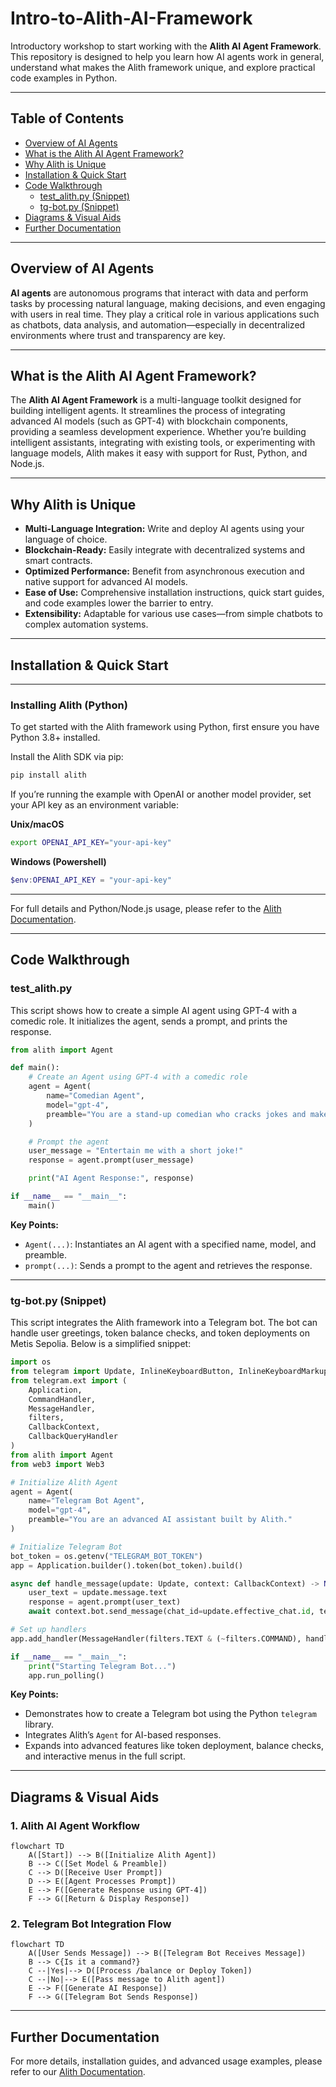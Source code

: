 
# Intro-to-Alith-AI-Framework

Introductory workshop to start working with the **Alith AI Agent Framework**. This repository is designed to help you learn how AI agents work in general, understand what makes the Alith framework unique, and explore practical code examples in Python.

---

## Table of Contents

- [Overview of AI Agents](#overview-of-ai-agents)
- [What is the Alith AI Agent Framework?](#what-is-the-alith-ai-agent-framework)
- [Why Alith is Unique](#why-alith-is-unique)
- [Installation & Quick Start](#installation--quick-start)
- [Code Walkthrough](#code-walkthrough)
  - [test_alith.py (Snippet)](#test_alithpy-snippet)
  - [tg-bot.py (Snippet)](#tg-botpy-snippet)
- [Diagrams & Visual Aids](#diagrams--visual-aids)
- [Further Documentation](#further-documentation)

---

## Overview of AI Agents

**AI agents** are autonomous programs that interact with data and perform tasks by processing natural language, making decisions, and even engaging with users in real time. They play a critical role in various applications such as chatbots, data analysis, and automation—especially in decentralized environments where trust and transparency are key.

---

## What is the Alith AI Agent Framework?

The **Alith AI Agent Framework** is a multi-language toolkit designed for building intelligent agents. It streamlines the process of integrating advanced AI models (such as GPT-4) with blockchain components, providing a seamless development experience. Whether you’re building intelligent assistants, integrating with existing tools, or experimenting with language models, Alith makes it easy with support for Rust, Python, and Node.js.

---

## Why Alith is Unique

- **Multi-Language Integration:** Write and deploy AI agents using your language of choice.  
- **Blockchain-Ready:** Easily integrate with decentralized systems and smart contracts.  
- **Optimized Performance:** Benefit from asynchronous execution and native support for advanced AI models.  
- **Ease of Use:** Comprehensive installation instructions, quick start guides, and code examples lower the barrier to entry.  
- **Extensibility:** Adaptable for various use cases—from simple chatbots to complex automation systems.

---

## Installation & Quick Start

---

### Installing Alith (Python)

To get started with the Alith framework using Python, first ensure you have Python 3.8+ installed.

Install the Alith SDK via pip:

```bash
pip install alith
```

If you’re running the example with OpenAI or another model provider, set your API key as an environment variable:

**Unix/macOS**
```bash
export OPENAI_API_KEY="your-api-key"
```

**Windows (Powershell)**
```powershell
$env:OPENAI_API_KEY = "your-api-key"
```

---

For full details and Python/Node.js usage, please refer to the [Alith Documentation](https://alith.lazai.network/docs).

---

## Code Walkthrough

### test_alith.py 

This script shows how to create a simple AI agent using GPT-4 with a comedic role. It initializes the agent, sends a prompt, and prints the response.

```python
from alith import Agent

def main():
    # Create an Agent using GPT-4 with a comedic role
    agent = Agent(
        name="Comedian Agent",
        model="gpt-4",
        preamble="You are a stand-up comedian who cracks jokes and makes people laugh."
    )

    # Prompt the agent
    user_message = "Entertain me with a short joke!"
    response = agent.prompt(user_message)

    print("AI Agent Response:", response)

if __name__ == "__main__":
    main()
```

**Key Points:**
- `Agent(...)`: Instantiates an AI agent with a specified name, model, and preamble.
- `prompt(...)`: Sends a prompt to the agent and retrieves the response.

---

### tg-bot.py (Snippet)

This script integrates the Alith framework into a Telegram bot. The bot can handle user greetings, token balance checks, and token deployments on Metis Sepolia. Below is a simplified snippet:

```python
import os
from telegram import Update, InlineKeyboardButton, InlineKeyboardMarkup
from telegram.ext import (
    Application,
    CommandHandler,
    MessageHandler,
    filters,
    CallbackContext,
    CallbackQueryHandler
)
from alith import Agent
from web3 import Web3

# Initialize Alith Agent
agent = Agent(
    name="Telegram Bot Agent",
    model="gpt-4",
    preamble="You are an advanced AI assistant built by Alith."
)

# Initialize Telegram Bot
bot_token = os.getenv("TELEGRAM_BOT_TOKEN")
app = Application.builder().token(bot_token).build()

async def handle_message(update: Update, context: CallbackContext) -> None:
    user_text = update.message.text
    response = agent.prompt(user_text)
    await context.bot.send_message(chat_id=update.effective_chat.id, text=response)

# Set up handlers
app.add_handler(MessageHandler(filters.TEXT & (~filters.COMMAND), handle_message))

if __name__ == "__main__":
    print("Starting Telegram Bot...")
    app.run_polling()
```

**Key Points:**
- Demonstrates how to create a Telegram bot using the Python `telegram` library.
- Integrates Alith’s `Agent` for AI-based responses.
- Expands into advanced features like token deployment, balance checks, and interactive menus in the full script.

---

## Diagrams & Visual Aids

### 1. Alith AI Agent Workflow

```mermaid
flowchart TD
    A([Start]) --> B([Initialize Alith Agent])
    B --> C([Set Model & Preamble])
    C --> D([Receive User Prompt])
    D --> E([Agent Processes Prompt])
    E --> F([Generate Response using GPT-4])
    F --> G([Return & Display Response])
```

### 2. Telegram Bot Integration Flow

```mermaid
flowchart TD
    A([User Sends Message]) --> B([Telegram Bot Receives Message])
    B --> C{Is it a command?}
    C --|Yes|--> D([Process /balance or Deploy Token])
    C --|No|--> E([Pass message to Alith agent])
    E --> F([Generate AI Response])
    F --> G([Telegram Bot Sends Response])
```


---

## Further Documentation

For more details, installation guides, and advanced usage examples, please refer to our [Alith Documentation](https://alith.lazai.network/docs).


